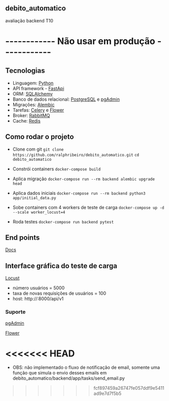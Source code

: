 ## debito_automatico

avaliação backend T10


# ------------ Não usar em produção ------------





## Tecnologias
- Linguagem: [Python](https://www.python.org/)
- API framework - [FastApi](https://fastapi.tiangolo.com/)
- ORM: [SQLAlchemy](https://www.sqlalchemy.org/link)
- Banco de dados relacional: [PostgreSQL](https://www.postgresql.org/) e [pgAdmin](https://www.pgadmin.org/)
- Migrações: [Alembic](https://alembic.sqlalchemy.org/en/latest/link)
- Tarefas: [Celery](https://pypi.org/project/celery/) e [Flower](https://flower.readthedocs.io/en/latest/)
- Broker: [RabbitMQ](https://www.rabbitmq.com/)
- Cache: [Redis](https://redis.io/)




## Como rodar o projeto
- Clone com git
`git clone https://github.com/ralphribeiro/debito_automatico.git`
`cd debito_automatico`

- Constrói containers
`docker-compose build`

- Aplica migração
`docker-compose run --rm backend alembic upgrade head`

- Aplica dados iniciais
`docker-compose run --rm backend python3 app/initial_data.py`

- Sobe containers com 4 workers de teste de carga
`docker-compose up -d --scale worker_locust=4`

- Roda testes
`docker-compose run backend pytest`





## End points

[Docs](http://localhost:8000/api/v1/docs)


## Interface gráfica do teste de carga

[Locust](http://0.0.0.0:8089/)

- número usuários = 5000
- taxa de novas requisições de usuários = 100
- host: http://<seu ip local>:8000/api/v1



### Suporte

[pgAdmin](http://localhost:5050/)

[Flower](http://localhost:5555/)


<<<<<<< HEAD
=======
* OBS: não implementado o fluxo de notificação de email, somente uma função que simula o envio desses emails em debito_automatico/backend/app/tasks/send_email.py

>>>>>>> fcf897459a26747fe057ddf9e5411ad9e7d7f5b5

